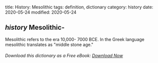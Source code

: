 title: History: Mesolithic
tags: definition, dictionary
category: history
date: 2020-05-24
modified: 2020-05-24

## _history_ Mesolithic-
Mesolithic refers to the era 10,000-
7000
 BCE. In the Greek language mesolithic translates as "middle
 stone age."


###### Download *this* dictionary as a Free eBook: [Download Now]({static}static/SerfHistoryDictionary.pdf)

